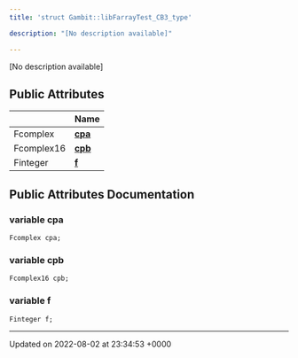 ```yaml
---
title: 'struct Gambit::libFarrayTest_CB3_type'

description: "[No description available]"

---
```









[No description available]

## Public Attributes

|                | Name           |
| -------------- | -------------- |
| Fcomplex | **[cpa](/documentation/code/darkbit_development/classes/structgambit_1_1libfarraytest__cb3__type/#variable-cpa)**  |
| Fcomplex16 | **[cpb](/documentation/code/darkbit_development/classes/structgambit_1_1libfarraytest__cb3__type/#variable-cpb)**  |
| Finteger | **[f](/documentation/code/darkbit_development/classes/structgambit_1_1libfarraytest__cb3__type/#variable-f)**  |

## Public Attributes Documentation

### variable cpa

```
Fcomplex cpa;
```


### variable cpb

```
Fcomplex16 cpb;
```


### variable f

```
Finteger f;
```


-------------------------------

Updated on 2022-08-02 at 23:34:53 +0000